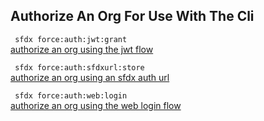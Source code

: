 ## Authorize An Org For Use With The Cli



``` sfdx force:auth:jwt:grant```   
 [authorize an org using the jwt flow](./authorizeanorgforusewiththecli.md)

``` sfdx force:auth:sfdxurl:store```   
 [authorize an org using an sfdx auth url](./authorizeanorgforusewiththecli.md)

``` sfdx force:auth:web:login```   
 [authorize an org using the web login flow](./authorizeanorgforusewiththecli.md)

